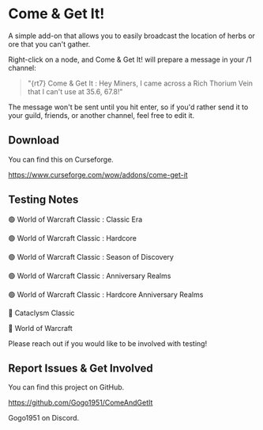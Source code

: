 # Come & Get It!

A simple add-on that allows you to easily broadcast the location of herbs or ore that you can't gather.

Right-click on a node, and Come & Get It! will prepare a message in your /1 channel:

> "{rt7} Come & Get It : Hey Miners, I came across a Rich Thorium Vein that I can't use at 35.6, 67.8!"

The message won't be sent until you hit enter, so if you'd rather send it to your guild, friends, or another channel, feel free to edit it.

## Download

You can find this on Curseforge.

https://www.curseforge.com/wow/addons/come-get-it

## Testing Notes

🟢 World of Warcraft Classic : Classic Era

🟢 World of Warcraft Classic : Hardcore

🟢 World of Warcraft Classic : Season of Discovery

🟢 World of Warcraft Classic : Anniversary Realms

🟢 World of Warcraft Classic : Hardcore Anniversary Realms

🔴 Cataclysm Classic

🔴 World of Warcraft

Please reach out if you would like to be involved with testing!

## Report Issues & Get Involved

You can find this project on GitHub.

https://github.com/Gogo1951/ComeAndGetIt

Gogo1951 on Discord.
